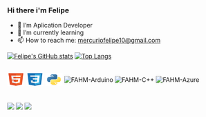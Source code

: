 ### Hi there i'm Felipe

- 🔭 I’m Aplication Developer
- 🌱 I’m currently learning 
- 📫 How to reach me: mercuriofelipe10@gmail.com

[![Felipe's GitHub stats](https://github-readme-stats.vercel.app/api?username=Felipe-Mercurio&show_icons=true&theme=tokyonight)](https://github.com/Felipe-Mercurio/github-readme-stats)
[![Top Langs](https://github-readme-stats.vercel.app/api/top-langs/?username=Felipe-Mercurio&langs_count=5&theme=tokyonight&layout=compact)](https://github.com/Felipe-Mercurio/github-readme-stats)

<div style="display: inline_block"><br>
  <img align="center" alt="FAHM-HTML" height="30" width="40" src="https://raw.githubusercontent.com/devicons/devicon/master/icons/html5/html5-original.svg">
  <img align="center" alt="FAHM-CSS" height="30" width="40" src="https://raw.githubusercontent.com/devicons/devicon/master/icons/css3/css3-original.svg">
  <img align="center" alt="FAHM-Python" height="30" width="40" src="https://raw.githubusercontent.com/devicons/devicon/master/icons/python/python-original.svg">
  <img align="center" alt="FAHM-Arduino" height="30" width="40" src="https://cdn.jsdelivr.net/gh/devicons/devicon/icons/arduino/arduino-original.svg" />  
  <img align="center" alt="FAHM-C++" height="30" width="40" src="https://cdn.jsdelivr.net/gh/devicons/devicon/icons/cplusplus/cplusplus-original.svg" />
  <img align="center" alt="FAHM-Azure" height="30" width="40" src="https://cdn.jsdelivr.net/gh/devicons/devicon/icons/azure/azure-original.svg" />
</div>

#

<div> 
  <a href="https://www.instagram.com/_felipemercurio_/" target="_blank"><img src="https://img.shields.io/badge/-Instagram-%23E4405F?style=for-the-badge&logo=instagram&logoColor=white" target="_blank"></a>
  <a href = "mailto:mercuriofelipe10@gmail.com"><img src="https://img.shields.io/badge/-Gmail-%23333?style=for-the-badge&logo=gmail&logoColor=white" target="_blank"></a>
  <a href="https://www.linkedin.com/in/felipemercurio/" target="_blank"><img src="https://img.shields.io/badge/-LinkedIn-%230077B5?style=for-the-badge&logo=linkedin&logoColor=white" target="_blank"></a> 
</div>
